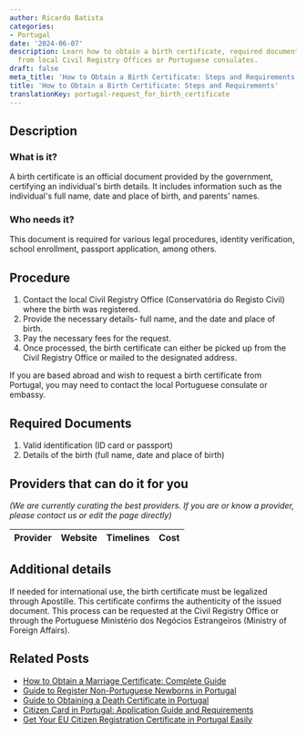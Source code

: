 ```yaml
---
author: Ricardo Batista
categories:
- Portugal
date: '2024-06-07'
description: Learn how to obtain a birth certificate, required documents, and steps
  from local Civil Registry Offices or Portuguese consulates.
draft: false
meta_title: 'How to Obtain a Birth Certificate: Steps and Requirements'
title: 'How to Obtain a Birth Certificate: Steps and Requirements'
translationKey: portugal-request_for_birth_certificate
---
```


## Description
### What is it?
A birth certificate is an official document provided by the government, certifying an individual's birth details. It includes information such as the individual's full name, date and place of birth, and parents' names.

### Who needs it?
This document is required for various legal procedures, identity verification, school enrollment, passport application, among others.  

## Procedure
1. Contact the local Civil Registry Office (Conservatória do Registo Civil) where the birth was registered. 
2. Provide the necessary details- full name, and the date and place of birth. 
3. Pay the necessary fees for the request. 
4. Once processed, the birth certificate can either be picked up from the Civil Registry Office or mailed to the designated address.

If you are based abroad and wish to request a birth certificate from Portugal, you may need to contact the local Portuguese consulate or embassy.

## Required Documents
1. Valid identification (ID card or passport)
2. Details of the birth (full name, date and place of birth)

## Providers that can do it for you

_(We are currently curating the best providers. If you are or know a provider, please contact us or edit the page directly)_

| Provider        |     Website     |     Timelines    |       Cost      |
| :-------------: | :-------------: |  :-------------: | :-------------: |

## Additional details
If needed for international use, the birth certificate must be legalized through Apostille. This certificate confirms the authenticity of the issued document. This process can be requested at the Civil Registry Office or through the Portuguese Ministério dos Negócios Estrangeiros (Ministry of Foreign Affairs).



## Related Posts

- [How to Obtain a Marriage Certificate: Complete Guide](https://tramitit.com/guides/portugal/request_for_marriage_certificate/)
- [Guide to Register Non-Portuguese Newborns in Portugal](https://tramitit.com/guides/portugal/registration_of_birth_of_foreign_citizen_in_portugal/)
- [Guide to Obtaining a Death Certificate in Portugal](https://tramitit.com/guides/portugal/request_for_death_certificate/)
- [Citizen Card in Portugal: Application Guide and Requirements](https://tramitit.com/guides/portugal/request_for_citizen_card/)
- [Get Your EU Citizen Registration Certificate in Portugal Easily](https://tramitit.com/guides/portugal/request_for_registration_certificate_for_eu_citizen/)
